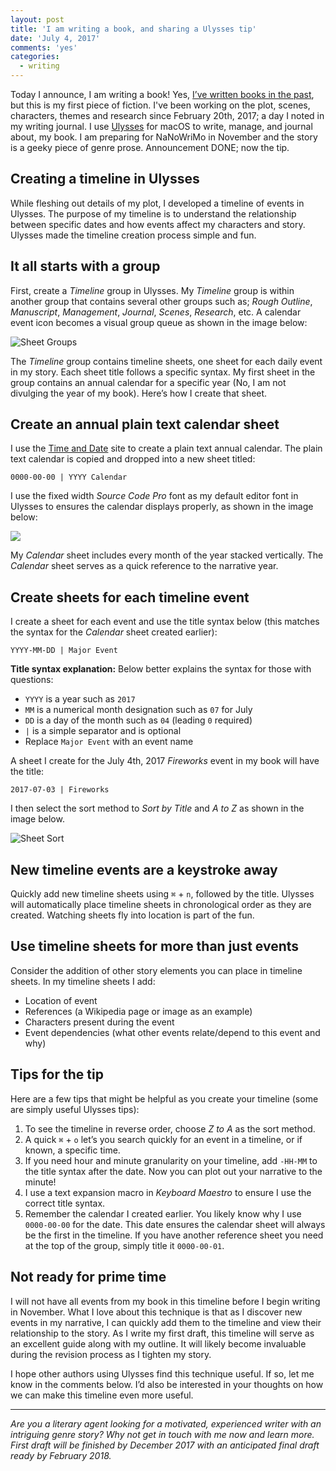 ```yaml
---
layout: post
title: 'I am writing a book, and sharing a Ulysses tip'
date: 'July 4, 2017'
comments: 'yes'
categories:
  - writing
---
```


Today I announce, I am writing a book! Yes, [I’ve written books in the past][1], but this is my first piece of fiction. I've been working on the plot, scenes, characters, themes and research since February 20th, 2017; a day I noted in my writing journal. I use [Ulysses][2] for macOS to write, manage, and journal about, my book. I am preparing for NaNoWriMo in November and the story is a geeky piece of genre prose. Announcement DONE; now the tip.

## Creating a timeline in Ulysses
While fleshing out details of my plot, I developed a timeline of events in Ulysses. The purpose of my timeline is to understand the relationship between specific dates and how events affect my characters and story. Ulysses made the timeline creation process simple and fun.

## It all starts with a group
First, create a *Timeline* group in Ulysses. My *Timeline* group is within another group that contains several other groups such as; *Rough Outline*, *Manuscript*, *Management*, *Journal*, *Scenes*, *Research*, etc. A calendar event icon becomes a visual group queue as shown in the image below:

![][image-1]

The *Timeline* group contains timeline sheets, one sheet for each daily event in my story. Each sheet title follows a specific syntax. My first sheet in the group contains an annual calendar for a specific year (No, I am not divulging the year of my book). Here’s how I create that sheet.

## Create an annual plain text calendar sheet
I use the [Time and Date][3] site to create a plain text annual calendar. The plain text calendar is copied and dropped into a new sheet titled:

`0000-00-00 | YYYY Calendar`

I use the fixed width *Source Code Pro* font as my default editor font in Ulysses to ensures the calendar displays properly, as shown in the image below:

![][image-2]

My *Calendar* sheet includes every month of the year stacked vertically. The *Calendar* sheet serves as a quick reference to the narrative year.

## Create sheets for each timeline event
I create a sheet for each event and use the title syntax below (this matches the syntax for the *Calendar* sheet created earlier):

`YYYY-MM-DD | Major Event`

**Title syntax explanation:**
Below better explains the syntax for those with questions:

- `YYYY` is a year such as `2017`
- `MM` is a numerical month designation such as `07` for July
- `DD` is a day of the month such as `04` (leading `0` required)
- `|` is a simple separator and is optional
- Replace `Major Event` with an event name

A sheet I create for the July 4th, 2017 *Fireworks* event in my book will have the title:

`2017-07-03 | Fireworks`

I then select the sort method to *Sort by Title* and *A to Z* as shown in the image below.

![][image-3]

## New timeline events are a keystroke away
Quickly add new timeline sheets using `⌘` + `n`, followed by the title. Ulysses will automatically place timeline sheets in chronological order as they are created. Watching sheets fly into location is part of the fun.

## Use timeline sheets for more than just events
Consider the addition of other story elements you can place in timeline sheets. In my timeline sheets I add:

* Location of event
* References (a Wikipedia page or image as an example)
* Characters present during the event
* Event dependencies (what other events relate/depend to this event and why)

## Tips for the tip
Here are a few tips that might be helpful as you create your timeline (some are simply useful Ulysses tips):

1. To see the timeline in reverse order, choose *Z to A* as the sort method.
2. A quick `⌘` + `o` let’s you search quickly for an event in a timeline, or if known, a specific time.
3. If you need hour and minute granularity on your timeline, add `-HH-MM` to the title syntax after the date. Now you can plot out your narrative to the minute!
4. I use a text expansion macro in *Keyboard Maestro* to ensure I use the correct title syntax.
5. Remember the calendar I created earlier. You likely know why I use `0000-00-00` for the date. This date ensures the calendar sheet will always be the first in the timeline. If you have another reference sheet you need at the top of the group, simply title it `0000-00-01`.

## Not ready for prime time
I will not have all events from my book in this timeline before I begin writing in November. What I love about this technique is that as I discover new events in my narrative, I can quickly add them to the timeline and view their relationship to the story. As I write my first draft, this timeline will serve as an excellent guide along with my outline. It will likely become invaluable during the revision process as I tighten my story.

I hope other authors using Ulysses find this technique useful. If so, let me know in the comments below. I’d also be interested in your thoughts on how we can make this timeline even more useful.

---- 
*Are you a literary agent looking for a motivated, experienced writer with an intriguing genre story? Why not get in touch with me now and learn more. First draft will be finished by December 2017 with an anticipated final draft ready by February 2018.*

[1]:	amazon.com/author/stevencombs
[2]:	https://www.ulyssesapp.com/
[3]:	https://www.timeanddate.com/calendar/basic.html

[image-1]:	http://www.stevencombs.com/images/ulysses/writing-groups.png "Sheet Groups"
[image-2]:	http://www.stevencombs.com/images/ulysses/plain-text-calendar.png
[image-3]:	http://www.stevencombs.com/images/ulysses/sheet-sort.png "Sheet Sort"
